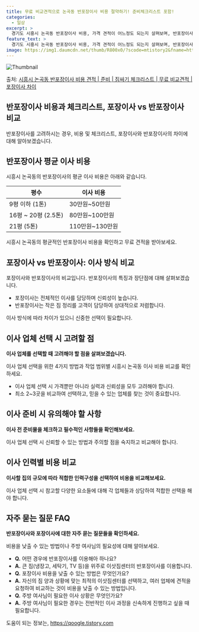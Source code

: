 ```yaml
---
title: 무료 비교견적으로 논곡동 반포장이사 비용 절약하기! 준비체크리스트 포함!
categories:
  - 일상
excerpt: >
  경기도 시흥시 논곡동 반포장이사 비용, 가격 견적이 어느정도 되는지 살펴보며, 반포장이사를 준비함에 있어 짐싸기 준비 체크리스트가 무엇인지 보겠습니다. 마지막으로 포장이사와 차이점을 통해 무료 비교견적으로 어떤 것이 더 합리적인 선택인지 공유 드립니다.시흥시 논곡동 포장이사 견적 샘플 보기 👈 클릭시흥시 논곡동 포장이사 가격 살펴보기 👈 클릭시흥시 논곡동 반포장이사 평균 이사 비용평수시흥시 논곡동 평균 이사 비용원룸 이사9평 이하 (1톤)30만원~투룸/쓰리룸 이사16평 ~ 20평 (2.5톤)80만원~쓰리룸 이사21평 (5톤) ~110만원~우리집 무료 이사견적 받기 👈 클릭포장 vs 반포장: 이사 방식 비교이사 방식에 따라 큰 차이가 있습니다. 포장이사는 전체적인 이사를 담당하며 반포장이사는 작은 짐..
feature_text: >
  경기도 시흥시 논곡동 반포장이사 비용, 가격 견적이 어느정도 되는지 살펴보며, 반포장이사를 준비함에 있어 짐싸기 준비 체크리스트가 무엇인지 보겠습니다. 마지막으로 포장이사와 차이점을 통해 무료 비교견적으로 어떤 것이 더 합리적인 선택인지 공유 드립니다.시흥시 논곡동 포장이사 견적 샘플 보기 👈 클릭시흥시 논곡동 포장이사 가격 살펴보기 👈 클릭시흥시 논곡동 반포장이사 평균 이사 비용평수시흥시 논곡동 평균 이사 비용원룸 이사9평 이하 (1톤)30만원~투룸/쓰리룸 이사16평 ~ 20평 (2.5톤)80만원~쓰리룸 이사21평 (5톤) ~110만원~우리집 무료 이사견적 받기 👈 클릭포장 vs 반포장: 이사 방식 비교이사 방식에 따라 큰 차이가 있습니다. 포장이사는 전체적인 이사를 담당하며 반포장이사는 작은 짐..
image: https://img1.daumcdn.net/thumb/R800x0/?scode=mtistory2&fname=https%3A%2F%2Fblog.kakaocdn.net%2Fdn%2FH2pdg%2FbtsHbqQ5cim%2Flg6NXv4ZLkwsAniPErkKk0%2Fimg.webp
---
```


![Thumbnail](https://img1.daumcdn.net/thumb/R800x0/?scode=mtistory2&fname=https%3A%2F%2Fblog.kakaocdn.net%2Fdn%2FH2pdg%2FbtsHbqQ5cim%2Flg6NXv4ZLkwsAniPErkKk0%2Fimg.webp)

<p>출처: <a href="https://qoogle.tistory.com/9138" rel="dofollow">시흥시 논곡동 반포장이사 비용 견적 | 준비 | 짐싸기 체크리스트 | 무료 비교견적 | 포장이사 차이</a> </p>

## 반포장이사 비용과 체크리스트, 포장이사 vs 반포장이사 비교



반포장이사를 고려하시는 경우, 비용 및 체크리스트, 포장이사와 반포장이사의 차이에 대해 알아보겠습니다.



## 반포장이사 평균 이사 비용

시흥시 논곡동의 반포장이사의 평균 이사 비용은 아래와 같습니다.

**평수** | **이사 비용**  
---|---  
9평 이하 (1톤) | 30만원~50만원  
16평 ~ 20평 (2.5톤) | 80만원~100만원  
21평 (5톤) | 110만원~130만원  
  
시흥시 논곡동의 평균적인 반포장이사 비용을 확인하고 무료 견적을 받아보세요.



## 포장이사 vs 반포장이사: 이사 방식 비교

포장이사와 반포장이사의 비교입니다. 반포장이사의 특징과 장단점에 대해 살펴보겠습니다.

  * 포장이사는 전체적인 이사를 담당하며 신뢰성이 높습니다.
  * 반포장이사는 작은 짐 정리를 고객이 담당하여 상대적으로 저렴합니다.

이사 방식에 따라 차이가 있으니 신중한 선택이 필요합니다.



## 이사 업체 선택 시 고려할 점

**이사 업체를 선택할 때 고려해야 할 점을 살펴보겠습니다.**

이사 업체 선택을 위한 4가지 방법과 작업 범위별 시흥시 논곡동 이사 비용 비교를 확인하세요.

  * 이사 업체 선택 시 가격뿐만 아니라 실력과 신뢰성을 모두 고려해야 합니다.
  * 최소 2~3곳을 비교하여 선택하고, 믿을 수 있는 업체를 찾는 것이 중요합니다.



## 이사 준비 시 유의해야 할 사항

**이사 전 준비물을 체크하고 필수적인 사항들을 확인해보세요.**

이사 업체 선택 시 신뢰할 수 있는 방법과 주의할 점을 숙지하고 비교해야 합니다.



## 이사 인력별 비용 비교

**이사할 집의 규모에 따라 적합한 인력구성을 선택하여 비용을 비교해보세요.**

이사 업체 선택 시 참고할 다양한 요소들에 대해 각 업체들과 상담하여 적합한 선택을 해야 합니다.



## 자주 묻는 질문 FAQ

**반포장이사와 포장이사에 대한 자주 묻는 질문들을 확인하세요.**

비용을 낮출 수 있는 방법이나 주방 여사님의 필요성에 대해 알아보세요.

  * **Q.** 어떤 경우에 반포장이사를 이용해아 하나요?
  * **A.** 큰 짐(냉장고, 세탁기, TV 등)을 위주로 이삿짐센터의 반포장이사를 이용합니다.
  * **Q.** 포장이사 비용을 낮출 수 있는 방법은 무엇인가요?
  * **A.** 자신의 짐 양과 상황에 맞는 최적의 이삿짐센터를 선택하고, 여러 업체에 견적을 요청하여 비교하는 것이 비용을 낮출 수 있는 방법입니다.
  * **Q.** 주방 여사님이 필요한 이사 상황은 무엇인가요?
  * **A.** 주방 여사님이 필요한 경우는 전반적인 이사 과정을 신속하게 진행하고 싶을 때 필요합니다.



 

도움이 되는 정보는, <a href="https://qoogle.tistory.com" rel="dofollow">https://qoogle.tistory.com</a>


